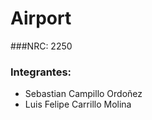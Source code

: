 # Airport
###NRC: 2250
### Integrantes:
 - Sebastian Campillo Ordoñez
 - Luis Felipe Carrillo Molina

